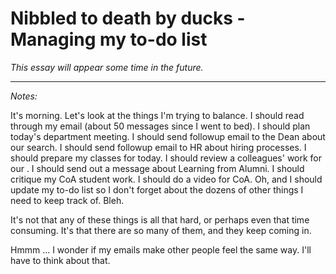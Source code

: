 Nibbled to death by ducks - Managing my to-do list
==================================================

*This essay will appear some time in the future.*

---

*Notes:*

It's morning.  Let's look at the things I'm trying to balance.  I should
read through my email (about 50 messages since I went to bed).  I should
plan today's department meeting.  I should send followup email to the Dean
about our search.  I should send followup email to HR about hiring
processes.  I should prepare my classes for today.  I should review a
colleagues' work for our .  I should send out a message about Learning
from Alumni.  I should critique my CoA student work.  I should do a
video for CoA.  Oh, and I should update my to-do list so I don't forget
about the dozens of other things I need to keep track of.  Bleh.

It's not that any of these things is all that hard, or perhaps even that
time consuming.  It's that there are so many of them, and they keep
coming in.

Hmmm ... I wonder if my emails make other people feel the same way.  I'll
have to think about that.
